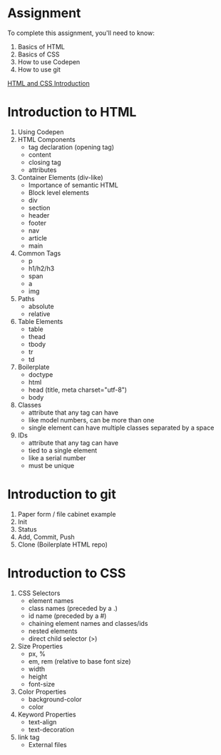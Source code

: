 # Assignment

To complete this assignment, you'll need to know:

1. Basics of HTML
2. Basics of CSS
3. How to use Codepen
4. How to use git

[HTML and CSS Introduction](https://github.com/theironyard/js-assignments/tree/master/HTML%2BCSS/html-intro-day1)

# Introduction to HTML
1. Using Codepen
2. HTML Components
	* tag declaration (opening tag)
	* content
	* closing tag
	* attributes
3. Container Elements (div-like)
	* Importance of semantic HTML
	* Block level elements
	* div
	* section
	* header
	* footer
	* nav
	* article
	* main
4. Common Tags
	* p
	* h1/h2/h3
	* span
	* a
	* img
5. Paths
 	* absolute
	* relative
6. Table Elements
 	* table
	* thead
	* tbody
	* tr
	* td
7. Boilerplate
	* doctype
	* html
	* head (title, meta charset="utf-8")
	* body
8. Classes
	* attribute that any tag can have
	* like model numbers, can be more than one
	* single element can have multiple classes separated by a space
9. IDs
	* attribute that any tag can have
	* tied to a single element
	* like a serial number
	* must be unique

# Introduction to git
1. Paper form / file cabinet example
2. Init
3. Status
4. Add, Commit, Push
5. Clone (Boilerplate HTML repo)

# Introduction to CSS		
1. CSS Selectors
	* element names
	* class names (preceded by a .)
	* id name (preceded by a #)
	* chaining element names and classes/ids
	* nested elements
	* direct child selector (>)
2. Size Properties
	* px, %
	* em, rem (relative to base font size)
	* width
	* height
	* font-size
3. Color Properties
	* background-color
	* color
4. Keyword Properties
	* text-align
	* text-decoration
5. link tag
	* External files
